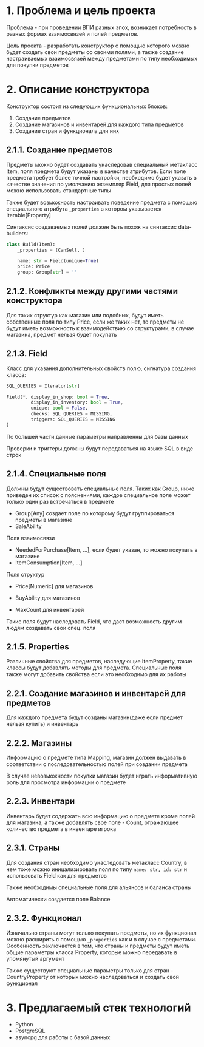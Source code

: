 # 1. Проблема и цель проекта

Проблема - при проведении ВПИ разных эпох, возникает потребность в разных 
формах взаимосвязей и полей предметов.

Цель проекта - разработать конструктор с помощью которого можно будет создать 
свои предметы со своими полями, а также создание настраиваемых взаимосвязей 
между предметами по типу необходимых для покупки предметов

# 2. Описание конструктора

Конструктор состоит из следующих функциональных блоков:

1. Создание предметов
2. Создание магазинов и инвентарей для каждого типа предметов
3. Создание стран и функционала для них

## 2.1.1. Создание предметов

Предметы можно будет создавать унаследовав специальный метакласс Item, поля 
предмета будут указаны в качестве атрибутов. Если поле предмета требует более 
точной настройки, необходимо будет указать в качестве значения по умолчанию
экземпляр Field, для простых полей можно использовать стандартные типы

Также будет возможность настраивать поведение предмета с помощью специального атрибута
`_properties` в котором указывается Iterable[Property]

Синтаксис создаваемых полей должен быть похож на синтаксис data-builders:
```python
class Build(Item):
    _properties = (CanSell, )

    name: str = Field(unique=True)
    price: Price
    group: Group[str] = ''
```

## 2.1.2. Конфликты между другими частями конструктора

Для таких структур как магазин или подобных, будут иметь собственные поля по 
типу Price, если же таких нет, то предметы не будут иметь возможность к 
взаимодействию со структурами, в случае магазина, предмет нельзя будет покупать

## 2.1.3. Field

Класс для указания дополнительных свойств полю, сигнатура создания класса:
```python
SQL_QUERIES = Iterator[str]

Field(*, display_in_shop: bool = True,
         display_in_inventory: bool = True,
         unique: bool = False, 
         checks: SQL_QUERIES = MISSING, 
         triggers: SQL_QUERIES = MISSING
)
```
По большей части данные параметры направленны для базы данных

Проверки и триггеры должны будут передаваться на языке SQL в виде строк

## 2.1.4. Специальные поля

Должны будут существовать специальные поля. Таких как Group, ниже приведен их список с пояснениями,
каждое специальное поле может только один раз встречаться в предмете

- Group[Any] создает поле по которому будут группироваться предметы в магазине
- SaleAbility

Поля взаимосвязи
 - NeededForPurchase[Item, ...], если будет указан, то можно покупать в магазине
 - ItemConsumption[Item, ...]

Поля структур
 - Price[Numeric] для магазинов
 - BuyAbility для магазинов

 - MaxCount для инвентарей

Такие поля будут наследовать Field, что даст возможность другим людям создавать свои спец. поля

## 2.1.5. Properties

Различные свойства для предметов, наследующие ItemProperty, такие классы будут
добавлять методы для предмета. Специальные поля также могут добавить свойства
если это необходимо для их работы

## 2.2.1. Создание магазинов и инвентарей для предметов

Для каждого предмета будут созданы магазин(даже если предмет нельзя купить) и инвентарь

## 2.2.2. Магазины

Информацию о предмете типа Mapping, магазин должен выдавать в 
соответствии с последовательностью полей при создании предмета

В случае невозможности покупки магазин будет играть информативную роль для просмотра
информации о предмете

## 2.2.3. Инвентари

Инвентарь будет содержать всю информацию о предмете кроме полей для магазина, а
также добавлять свое поле - Count, отражающее количество предмета в инвентаре игрока

## 2.3.1. Страны

Для создания стран необходимо унаследовать метакласс Country, в нем тоже можно 
иницализировать поля по типу `name: str, id: str` и использовать Field как для предметов

Также необходимы специальные поля для альянсов и баланса страны

Автоматически создается поле Balance

## 2.3.2. Функционал

Изначально страны могут только покупать предметы, но их функционал можно расширить
с помощью `_properties` как и в случае с предметами. Особенность заключается в 
том, что страны и предметы будут иметь общие параметры класса Property, которые
можно передавать в упомянутый аргумент

Также существуют специальные параметры только для стран - CountryProperty от
которых можно наследоваться и создать свой функционал

# 3. Предлагаемый стек технологий

- Python
- PostgreSQL
- asyncpg для работы с базой данных

